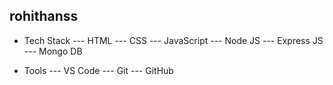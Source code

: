 ## rohithanss ##

- Tech Stack
--- HTML
--- CSS
--- JavaScript
--- Node JS
--- Express JS
--- Mongo DB

- Tools
--- VS Code
--- Git
--- GitHub
